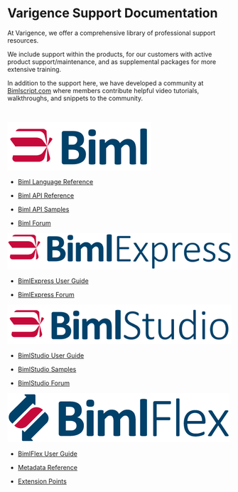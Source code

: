 <p>&nbsp;</p>
<p>&nbsp;</p>
<p>&nbsp;</p>

# Varigence Support Documentation

At Varigence, we offer a comprehensive library of professional support resources.

We include support within the products, for our customers with active product support/maintenance, and as supplemental packages for more extensive training.

In addition to the support here, we have developed a community at [Bimlscript.com](http://bimlscript.com) where members contribute helpful video tutorials, walkthroughs, and snippets to the community.
<p>&nbsp;</p>

<div class="col">
    
<div class="row">
  <div class="col-md-3">

![Biml -h24px](content/images/biml.svg)

* [Biml Language Reference](biml/language-reference/Varigence.Languages.Biml.AstRootNode.html)
* [Biml API Reference](biml/api-reference/Varigence.Languages.Biml.AstRootNode.html)
* [Biml API Samples](biml/snippets/index.md)
* [Biml Forum](https://varigence.com/Forums?forumName=Biml)
  
  </div>
  <div class="col-md-3">
  
![BimlExpress -h24px](content/images/bimlexpress.svg)

* [BimlExpress User Guide](bimlexpress/index.md)
* [BimlExpress Forum](https://varigence.com/Forums?forumName=Biml)


  
  </div>
  <div class="col-md-3">
  
![BimlStudio -h24px](content/images/bimlstudio.svg)

* [BimlStudio User Guide](bimlstudio/index.md)
* [BimlStudio Samples](bimlstudio/index.md)
* [BimlStudio Forum](https://varigence.com/Forums?forumName=BimlStudio)
  
  </div>
  <div class="col-md-3">
  
![BimlFlex -h24px](content/images/bimlflex.png)

* [BimlFlex User Guide](bimlflex/index.md)
* [Metadata Reference](bimlflex/user-guide/metadata-entity-definitions.md)
* [Extension Points](bimlflex/user-guide/extension-point-definitions.md)


  </div>
</div>

</div>





    













